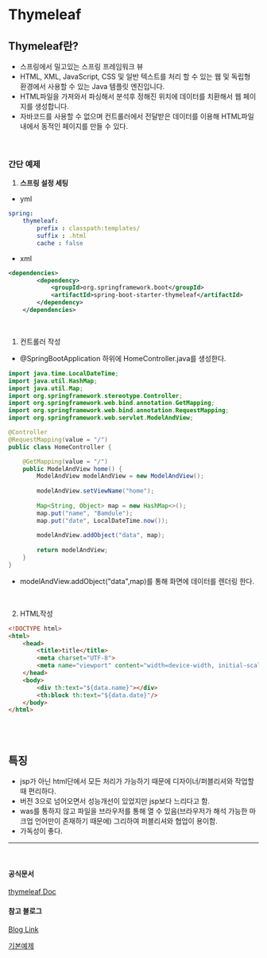 # Thymeleaf

## Thymeleaf란?

- 스프링에서 밀고있는 스프링 프레임워크 뷰
- HTML, XML, JavaScript, CSS 및 일반 텍스트를 처리 할 수 있는 웹 및 독립형 환경에서 사용할 수 있는 Java 템플릿 엔진입니다.
- HTML파일을 가져와서 파싱해서 분석후 정해진 위치에 데이터를 치환해서 웹 페이지를 생성합니다.
- 자바코드를 사용할 수 없으며 컨트롤러에서 전달받은 데이터를 이용해 HTML파일 내에서 동적인 페이지를 만들 수 있다.

<br>

### 간단 예제

1. **스프링 설정 세팅**

- yml

```yaml
spring:
    thymeleaf:
        prefix : classpath:templates/
        suffix : .html
        cache : false
```

- xml

```xml
<dependencies>
    	<dependency>
            <groupId>org.springframework.boot</groupId>
            <artifactId>spring-boot-starter-thymeleaf</artifactId>
        </dependency>
    </dependencies>
```

<br>

1. 컨트롤러 작성

- @SpringBootApplication 하위에 HomeController.java를 생성한다.

```java
import java.time.LocalDateTime;
import java.util.HashMap;
import java.util.Map;
import org.springframework.stereotype.Controller;
import org.springframework.web.bind.annotation.GetMapping;
import org.springframework.web.bind.annotation.RequestMapping;
import org.springframework.web.servlet.ModelAndView;

@Controller
@RequestMapping(value = "/")
public class HomeController {

    @GetMapping(value = "/")
    public ModelAndView home() {
        ModelAndView modelAndView = new ModelAndView();
        
        modelAndView.setViewName("home");
        
        Map<String, Object> map = new HashMap<>();
        map.put("name", "Bamdule");
        map.put("date", LocalDateTime.now());
        
        modelAndView.addObject("data", map);
        
        return modelAndView;
    }
}
```

- modelAndView.addObject("data",map)를 통해 화면에 데이터를 렌더링 한다.

<br>

2. HTML작성

```html
<!DOCTYPE html>
<html>
    <head>
        <title>title</title>
        <meta charset="UTF-8">
        <meta name="viewport" content="width=device-width, initial-scale=1.0">
    </head>
    <body>
        <div th:text="${data.name}"></div>
        <th:block th:text="${data.date}"/>
    </body>
</html>
```

<br>
<br>

## 특징

- jsp가 아닌 html단에서 모든 처리가 가능하기 때문에 디자이너/퍼블리셔와 작업할 때 편리하다.
- 버전 3으로 넘어오면서 성능개선이 있었지만 jsp보다 느리다고 함.
- was를 통하지 않고 파일을 브라우저를 통해 열 수 있음(브라우저가 해석 가능한 마크업 언어만이 존재하기 때문에) 그리하여 퍼블리셔와 협업이 용이함.
- 가독성이 좋다.



---

<br>

#### 공식문서

[thymeleaf Doc](https://www.thymeleaf.org/doc/tutorials/3.0/usingthymeleaf.html#standard-expression-syntax)

#### 참고 블로그

[Blog Link](https://eblo.tistory.com/55)

[기본예제](https://bamdule.tistory.com/216)